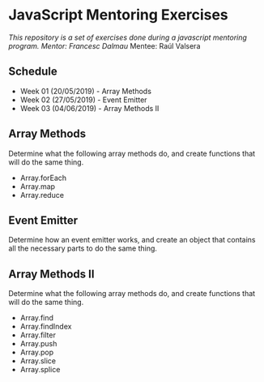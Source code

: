 # JavaScript Mentoring Exercises

_This repository is a set of exercises done during a javascript mentoring program.
Mentor: Francesc Dalmau_
Mentee: Raúl Valsera

## Schedule

-   Week 01 (20/05/2019) - Array Methods
-   Week 02 (27/05/2019) - Event Emitter
-   Week 03 (04/06/2019) - Array Methods II

## Array Methods

Determine what the following array methods do, and create functions that will do the same thing.

-   Array.forEach
-   Array.map
-   Array.reduce

## Event Emitter

Determine how an event emitter works, and create an object that contains all the necessary parts to do the same thing.

## Array Methods II

Determine what the following array methods do, and create functions that will do the same thing.

-   Array.find
-   Array.findIndex
-   Array.filter
-   Array.push
-   Array.pop
-   Array.slice
-   Array.splice

